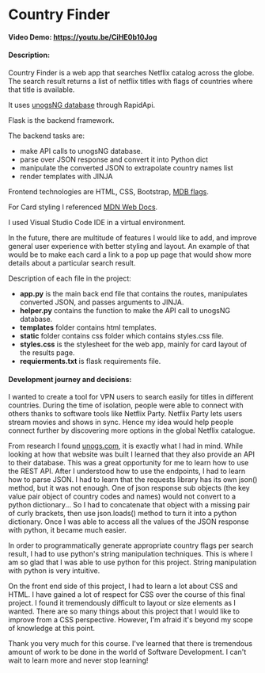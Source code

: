 # Country Finder
#### Video Demo:  https://youtu.be/CiHE0b10Jog
#### Description:
Country Finder is a web app that searches Netflix catalog across the globe.
The search result returns a list of netflix titles with flags of countries where that title is available.

It uses [unogsNG database](https://rapidapi.com/unogs/api/unogsng) through RapidApi.

Flask is the backend framework. 

The backend tasks are:
- make API calls to unogsNG database.
- parse over JSON response and convert it into Python dict
- manipulate the converted JSON to extrapolate country names list
- render templates with JINJA

Frontend technologies are HTML, CSS, Bootstrap, [MDB flags](https://mdbootstrap.com/docs/standard/content-styles/flags/).

For Card styling I referenced [MDN Web Docs](https://developer.mozilla.org/en-US/docs/Web/CSS/Layout_cookbook/Card).

I used Visual Studio Code IDE in a virtual environment. 

In the future, there are multitude of features I would like to add, and improve general user experience with better styling and layout.
An example of that would be to make each card a link to a pop up page that would show more details about a particular search result. 

Description of each file in the project:
- **app.py** is the main back end file that contains the routes, manipulates converted JSON, and passes arguments to JINJA.
- **helper.py** contains the function to make the API call to unogsNG database.
- **templates** folder contains html templates.
- **static** folder contains css folder which contains styles.css file.
- **styles.css** is the stylesheet for the web app, mainly for card layout of the results page.
- **requierments.txt** is flask requirements file.

#### Development journey and decisions:

I wanted to create a tool for VPN users to search easily for titles in different countries.
During the time of isolation, people were able to connect with others thanks to software tools like Netflix Party.
Netflix Party lets users stream movies and shows in sync. Hence my idea would help people connect further by discovering more options in the global Netflix catalogue.

From research I found [unogs.com](https://unogs.com/), it is exactly what I had in mind. 
While looking at how that website was built I learned that they also provide an API to their database. 
This was a great opportunity for me to learn how to use the REST API. After I understood how to use the endpoints, I had to learn how to parse JSON. 
I had to learn that the requests library has its own json() method, but it was not enough. 
One of json response sub objects (the key value pair object of country codes and names) would not convert to a python dictionary...
So I had to concatenate that object with a missing pair of curly brackets, then use json.loads() method to turn it into a python dictionary.
Once I was able to access all the values of the JSON response with python, it became much easier. 

In order to programmatically generate appropriate country flags per search result, I had to use python's string manipulation techniques. 
This is where I am so glad that I was able to use python for this project. String manipulation with python is very intuitive. 

On the front end side of this project, I had to learn a lot about CSS and HTML. I have gained a lot of respect for CSS over the course of this final project.
I found it tremendously difficult to layout or size elements as I wanted. There are so many things about this project that I would like to improve from a CSS perspective.
However, I'm afraid it's beyond my scope of knowledge at this point. 

Thank you very much for this course. I've learned that there is tremendous amount of work to be done in the world of Software Development.
I can't wait to learn more and never stop learning!





